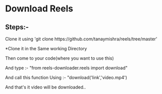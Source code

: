 <h1>Download Reels</h1>
<h2>Steps:-</h2>
<p>Clone it using 'git clone https://github.com/tanaymishra/reels/tree/master'</p>
<p>*Clone it in the Same working Directory</p>
<p>Then come to your code(where you want to use this)</p>
<p>And type :- "from reels-downloader.reels import download"</p>
<p>And call this function Using :- "download('link','video.mp4')</p>
<p>And that's it video will be downloaded..</p>
